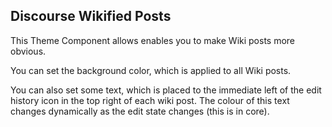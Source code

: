 ## Discourse Wikified Posts

This Theme Component allows enables you to make Wiki posts more obvious.

You can set the background color, which is applied to all Wiki posts.

You can also set some text, which is placed to the immediate left of the edit history icon in the top right of each wiki post. The colour of this text changes dynamically as the edit state changes (this is in core).
